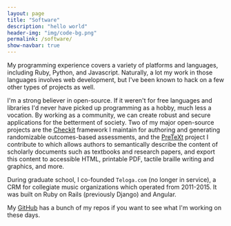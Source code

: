 ```yaml
---
layout: page
title: "Software"
description: "hello world"
header-img: "img/code-bg.png"
permalink: /software/
show-navbar: true
---
```


My programming experience covers a variety of platforms and
languages, including Ruby, Python, and Javascript.
Naturally, a lot my work in those languages involves web development,
but I've been known to hack on a few other types of projects
as well.

I'm a strong believer in open-source. If it weren't for free languages and
libraries I'd never have picked up programming as a hobby, much less a
vocation. By working as a community, we can create robust and secure
applications for the betterment of society. Two of my major open-source
projects are the [Checkit](https://checkit.clontz.org) framework I maintain
for authoring and generating randomizable outcomes-based assessments,
and the [PreTeXt](https://pretextbook.org) project I contribute to which
allows authors to semantically describe the content of scholarly documents
such as textbooks and research papers, and export this content to accessible
HTML, printable PDF, tactile braille writing and graphics, and more.

During graduate school, I co-founded
`Teloga.com` (no longer in service), a CRM for
collegiate music organizations which operated from 2011-2015. It
was built on Ruby on Rails (previously Django) and Angular.

My [GitHub](http://github.com/StevenClontz) has a bunch of my repos if
you want to see what I'm working on these days.
